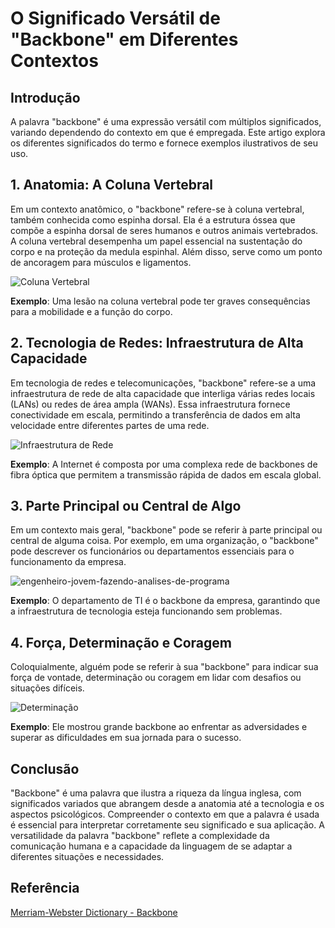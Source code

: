 # O Significado Versátil de "Backbone" em Diferentes Contextos

## Introdução

A palavra "backbone" é uma expressão versátil com múltiplos significados, variando dependendo do contexto em que é empregada. Este artigo explora os diferentes significados do termo e fornece exemplos ilustrativos de seu uso.

## 1. Anatomia: A Coluna Vertebral

Em um contexto anatômico, o "backbone" refere-se à coluna vertebral, também conhecida como espinha dorsal. Ela é a estrutura óssea que compõe a espinha dorsal de seres humanos e outros animais vertebrados. A coluna vertebral desempenha um papel essencial na sustentação do corpo e na proteção da medula espinhal. Além disso, serve como um ponto de ancoragem para músculos e ligamentos.

![Coluna Vertebral](https://github.com/rubenslyra/engenharia-de-software/assets/37023108/1c40d90d-d095-4907-bfcc-6abbf0a47b03)


**Exemplo**: Uma lesão na coluna vertebral pode ter graves consequências para a mobilidade e a função do corpo.

## 2. Tecnologia de Redes: Infraestrutura de Alta Capacidade

Em tecnologia de redes e telecomunicações, "backbone" refere-se a uma infraestrutura de rede de alta capacidade que interliga várias redes locais (LANs) ou redes de área ampla (WANs). Essa infraestrutura fornece conectividade em escala, permitindo a transferência de dados em alta velocidade entre diferentes partes de uma rede.

![Infraestrutura de Rede](https://github.com/rubenslyra/engenharia-de-software/assets/37023108/cb286eb1-96ce-4a6f-85db-2ac1f31a283b)

**Exemplo**: A Internet é composta por uma complexa rede de backbones de fibra óptica que permitem a transmissão rápida de dados em escala global.

## 3. Parte Principal ou Central de Algo

Em um contexto mais geral, "backbone" pode se referir à parte principal ou central de alguma coisa. Por exemplo, em uma organização, o "backbone" pode descrever os funcionários ou departamentos essenciais para o funcionamento da empresa.

![engenheiro-jovem-fazendo-analises-de-programa](https://github.com/rubenslyra/engenharia-de-software/assets/37023108/2f8fde39-2615-497c-8a17-33ad1da2cc2d)

**Exemplo**: O departamento de TI é o backbone da empresa, garantindo que a infraestrutura de tecnologia esteja funcionando sem problemas.

## 4. Força, Determinação e Coragem

Coloquialmente, alguém pode se referir à sua "backbone" para indicar sua força de vontade, determinação ou coragem em lidar com desafios ou situações difíceis.

![Determinação](https://github.com/rubenslyra/engenharia-de-software/assets/37023108/c934e3c0-d24c-4e1a-92b5-504e9d472b99)


**Exemplo**: Ele mostrou grande backbone ao enfrentar as adversidades e superar as dificuldades em sua jornada para o sucesso.

## Conclusão

"Backbone" é uma palavra que ilustra a riqueza da língua inglesa, com significados variados que abrangem desde a anatomia até a tecnologia e os aspectos psicológicos. Compreender o contexto em que a palavra é usada é essencial para interpretar corretamente seu significado e sua aplicação. A versatilidade da palavra "backbone" reflete a complexidade da comunicação humana e a capacidade da linguagem de se adaptar a diferentes situações e necessidades.

## Referência

[Merriam-Webster Dictionary - Backbone](https://www.merriam-webster.com/dictionary/backbone)
